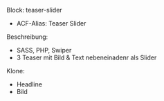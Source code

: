 Block: teaser-slider
- ACF-Alias: Teaser Slider

Beschreibung:
- SASS, PHP, Swiper
- 3 Teaser mit Bild & Text nebeneinadenr als Slider

Klone:
- Headline
- Bild
